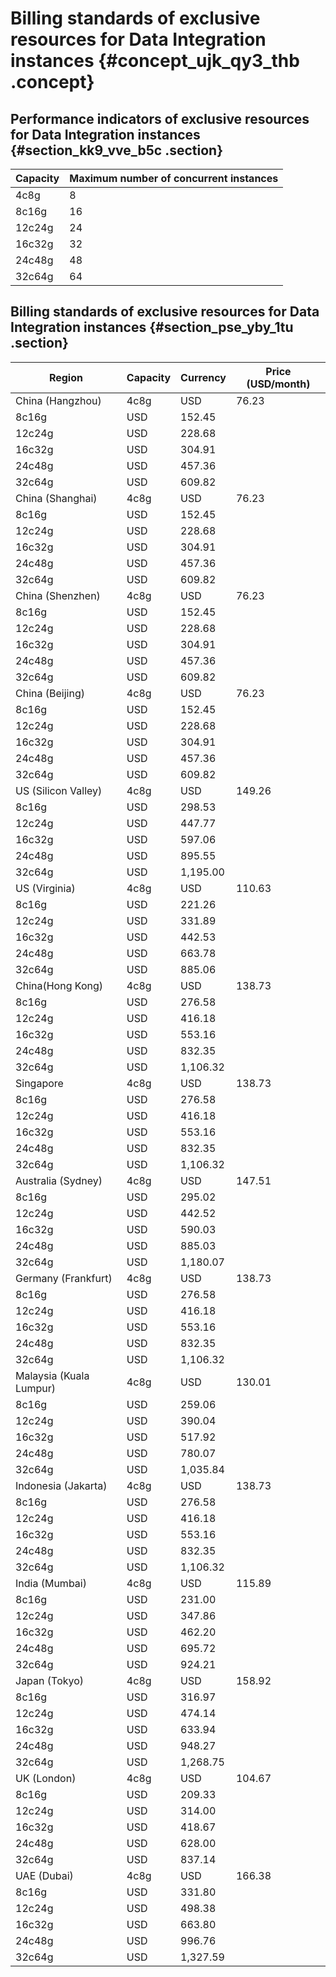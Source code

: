 # Billing standards of exclusive resources for Data Integration instances {#concept_ujk_qy3_thb .concept}

## Performance indicators of exclusive resources for Data Integration instances {#section_kk9_vve_b5c .section}

|Capacity|Maximum number of concurrent instances|
|--------|--------------------------------------|
|4c8g|8|
|8c16g|16|
|12c24g|24|
|16c32g|32|
|24c48g|48|
|32c64g|64|

## Billing standards of exclusive resources for Data Integration instances {#section_pse_yby_1tu .section}

|Region|Capacity|Currency|Price \(USD/month\)|
|------|--------|--------|-------------------|
|China \(Hangzhou\)|4c8g|USD|76.23|
|8c16g|USD|152.45|
|12c24g|USD|228.68|
|16c32g|USD|304.91|
|24c48g|USD|457.36|
|32c64g|USD|609.82|
|China \(Shanghai\)|4c8g|USD|76.23|
|8c16g|USD|152.45|
|12c24g|USD|228.68|
|16c32g|USD|304.91|
|24c48g|USD|457.36|
|32c64g|USD|609.82|
|China \(Shenzhen\)|4c8g|USD|76.23|
|8c16g|USD|152.45|
|12c24g|USD|228.68|
|16c32g|USD|304.91|
|24c48g|USD|457.36|
|32c64g|USD|609.82|
|China \(Beijing\)|4c8g|USD|76.23|
|8c16g|USD|152.45|
|12c24g|USD|228.68|
|16c32g|USD|304.91|
|24c48g|USD|457.36|
|32c64g|USD|609.82|
|US \(Silicon Valley\)|4c8g|USD|149.26|
|8c16g|USD|298.53|
|12c24g|USD|447.77|
|16c32g|USD|597.06|
|24c48g|USD|895.55|
|32c64g|USD|1,195.00|
|US \(Virginia\)|4c8g|USD|110.63|
|8c16g|USD|221.26|
|12c24g|USD|331.89|
|16c32g|USD|442.53|
|24c48g|USD|663.78|
|32c64g|USD|885.06|
|China\(Hong Kong\)|4c8g|USD|138.73|
|8c16g|USD|276.58|
|12c24g|USD|416.18|
|16c32g|USD|553.16|
|24c48g|USD|832.35|
|32c64g|USD|1,106.32|
|Singapore|4c8g|USD|138.73|
|8c16g|USD|276.58|
|12c24g|USD|416.18|
|16c32g|USD|553.16|
|24c48g|USD|832.35|
|32c64g|USD|1,106.32|
|Australia \(Sydney\)|4c8g|USD|147.51|
|8c16g|USD|295.02|
|12c24g|USD|442.52|
|16c32g|USD|590.03|
|24c48g|USD|885.03|
|32c64g|USD|1,180.07|
|Germany \(Frankfurt\)|4c8g|USD|138.73|
|8c16g|USD|276.58|
|12c24g|USD|416.18|
|16c32g|USD|553.16|
|24c48g|USD|832.35|
|32c64g|USD|1,106.32|
|Malaysia \(Kuala Lumpur\)|4c8g|USD|130.01|
|8c16g|USD|259.06|
|12c24g|USD|390.04|
|16c32g|USD|517.92|
|24c48g|USD|780.07|
|32c64g|USD|1,035.84|
|Indonesia \(Jakarta\)|4c8g|USD|138.73|
|8c16g|USD|276.58|
|12c24g|USD|416.18|
|16c32g|USD|553.16|
|24c48g|USD|832.35|
|32c64g|USD|1,106.32|
|India \(Mumbai\)|4c8g|USD|115.89|
|8c16g|USD|231.00|
|12c24g|USD|347.86|
|16c32g|USD|462.20|
|24c48g|USD|695.72|
|32c64g|USD|924.21|
|Japan \(Tokyo\)|4c8g|USD|158.92|
|8c16g|USD|316.97|
|12c24g|USD|474.14|
|16c32g|USD|633.94|
|24c48g|USD|948.27|
|32c64g|USD|1,268.75|
|UK \(London\)|4c8g|USD|104.67|
|8c16g|USD|209.33|
|12c24g|USD|314.00|
|16c32g|USD|418.67|
|24c48g|USD|628.00|
|32c64g|USD|837.14|
|UAE \(Dubai\)|4c8g|USD|166.38|
|8c16g|USD|331.80|
|12c24g|USD|498.38|
|16c32g|USD|663.80|
|24c48g|USD|996.76|
|32c64g|USD|1,327.59|

